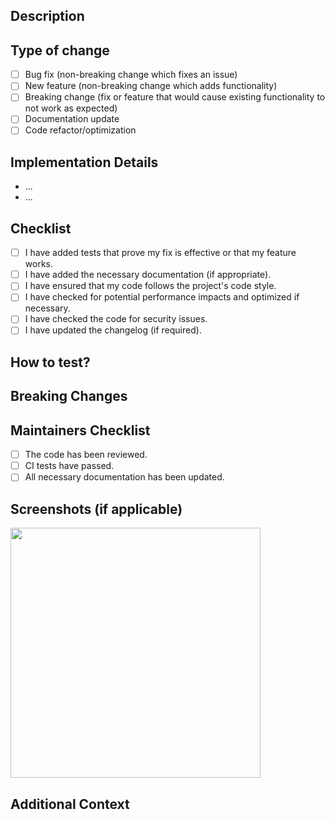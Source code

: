 ## Description
<!-- Please include a summary of the change and which issue is fixed or features are added. Also, provide relevant motivation and context. If this is a breaking change, explain why and what to expect. -->

## Type of change
<!-- Please delete options that are not relevant. -->
- [ ] Bug fix (non-breaking change which fixes an issue)
- [ ] New feature (non-breaking change which adds functionality)
- [ ] Breaking change (fix or feature that would cause existing functionality to not work as expected)
- [ ] Documentation update
- [ ] Code refactor/optimization

## Implementation Details
<!-- Please include a summary of the technical changes and which issue is fixed or features are added. -->
- ...
- ...

## Checklist
<!-- Please ensure that your pull request meets the following requirements by checking the boxes. If something is not applicable, leave it unchecked. -->
- [ ] I have added tests that prove my fix is effective or that my feature works.
- [ ] I have added the necessary documentation (if appropriate).
- [ ] I have ensured that my code follows the project's code style.
- [ ] I have checked for potential performance impacts and optimized if necessary.
- [ ] I have checked the code for security issues.
- [ ] I have updated the changelog (if required).

## How to test?
<!-- Please describe the tests that you ran to verify your changes. Include details about the test environment, test cases, and results. Attach test logs if possible. -->

## Breaking Changes
<!-- If this PR introduces breaking changes, list them here, explaining what is broken and how users can migrate their existing code. -->

## Maintainers Checklist
<!-- This section is for project maintainers to use before merging the PR. -->
- [ ] The code has been reviewed.
- [ ] CI tests have passed.
- [ ] All necessary documentation has been updated.

## Screenshots (if applicable)
<!-- If your changes involve a UI update, provide before and after screenshots to illustrate your changes. -->
<img src="https://github.com/link" height="400" />

## Additional Context
<!-- Add any other context or information about the pull request that might be helpful, such as related PRs, references, discussions, etc. -->